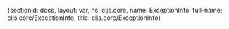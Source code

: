 {sectionid: docs, layout: var, ns: cljs.core, name: ExceptionInfo, full-name: cljs.core/ExceptionInfo,
  title: cljs.core/ExceptionInfo}
